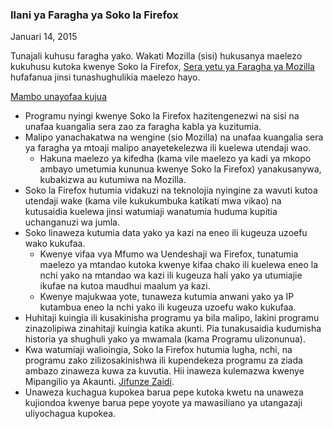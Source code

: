 ### Ilani ya Faragha ya Soko la Firefox
Januari 14, 2015

Tunajali kuhusu faragha yako. Wakati Mozilla (sisi) hukusanya maelezo kukuhusu kutoka kwenye Soko la Firefox, [Sera yetu ya Faragha ya Mozilla](https://www.mozilla.org/privacy/) hufafanua jinsi tunashughulikia maelezo hayo.

<u>Mambo unayofaa kujua</u>

- Programu nyingi kwenye Soko la Firefox hazitengenezwi na sisi na unafaa kuangalia sera zao za faragha kabla ya kuzitumia.
- Malipo yanachakatwa na wengine (sio Mozilla) na unafaa kuangalia sera ya faragha ya mtoaji malipo anayetekelezwa ili kuelewa utendaji wao.
  - Hakuna maelezo ya kifedha (kama vile maelezo ya kadi ya mkopo ambayo umetumia kununua kwenye Soko la Firefox) yanakusanywa, kubakizwa au kutumiwa na Mozilla.
- Soko la Firefox hutumia vidakuzi na teknolojia nyingine za wavuti kutoa utendaji wake (kama vile kukukumbuka katikati mwa vikao) na kutusaidia kuelewa jinsi watumiaji wanatumia huduma kupitia uchanganuzi wa jumla.
- Soko linaweza kutumia data yako ya kazi na eneo ili kugeuza uzoefu wako kukufaa.
  - Kwenye vifaa vya Mfumo wa Uendeshaji wa Firefox, tunatumia maelezo ya mtandao kutoka kwenye kifaa chako ili kuelewa eneo la nchi yako na mtandao wa kazi ili kugeuza hali yako ya utumiajie ikufae na kutoa maudhui maalum ya kazi.
  - Kwenye majukwaa yote, tunaweza kutumia anwani yako ya IP kutambua eneo la nchi yako ili kugeuza uzoefu wako kukufaa.
- Huhitaji kuingia ili kusakinisha programu ya bila malipo, lakini programu zinazolipiwa zinahitaji kuingia katika akunti. Pia tunakusaidia kudumisha historia ya shughuli yako ya mwamala (kama Programu ulizonunua).
- Kwa watumiaji walioingia, Soko la Firefox hutumia lugha, nchi, na programu zako zilizosakinishwa ili kupendekeza programu za ziada ambazo zinaweza kuwa za kuvutia.  Hii inaweza kulemazwa kwenye Mipangilio ya Akaunti.  [Jifunze Zaidi](https://support.mozilla.org/en-US/kb/recommendations-marketplace).
- Unaweza kuchagua kupokea barua pepe kutoka kwetu na unaweza kujiondoa kwenye barua pepe yoyote ya mawasiliano ya utangazaji uliyochagua kupokea.
